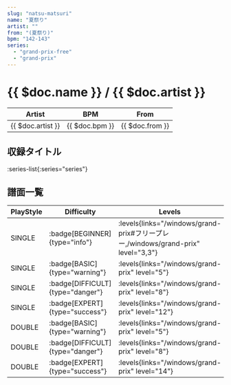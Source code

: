 ```yaml
---
slug: "natsu-matsuri"
name: "夏祭り"
artist: ""
from: "(夏祭り)"
bpm: "142-143"
series:
  - "grand-prix-free"
  - "grand-prix"
---
```


# {{ $doc.name }} / {{ $doc.artist }}

|Artist|BPM|From|
|------|---|----|
|{{ $doc.artist }}|{{ $doc.bpm }}|{{ $doc.from }}|

## 収録タイトル

:series-list{:series="series"}

## 譜面一覧

|PlayStyle|Difficulty|Levels|Notes|Movie|
|---------|----------|------|-----|-----|
|SINGLE| :badge[BEGINNER]{type="info"}| :levels{links="/windows/grand-prix#フリープレー,/windows/grand-prix" level="3,3"}|65/5||
|SINGLE| :badge[BASIC]{type="warning"}| :levels{links="/windows/grand-prix" level="5"}|124/17||
|SINGLE| :badge[DIFFICULT]{type="danger"}| :levels{links="/windows/grand-prix" level="8"}|190/22||
|SINGLE| :badge[EXPERT]{type="success"}| :levels{links="/windows/grand-prix" level="12"}|244/23||
|DOUBLE| :badge[BASIC]{type="warning"}| :levels{links="/windows/grand-prix" level="5"}|124/17||
|DOUBLE| :badge[DIFFICULT]{type="danger"}| :levels{links="/windows/grand-prix" level="8"}|190/22||
|DOUBLE| :badge[EXPERT]{type="success"}| :levels{links="/windows/grand-prix" level="14"}|275/23||
